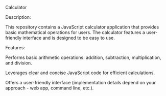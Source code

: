 Calculator

Description:

This repository contains a JavaScript calculator application that provides basic mathematical operations for users. The calculator features a user-friendly interface and is designed to be easy to use.

Features:

Performs basic arithmetic operations: addition, subtraction, multiplication, and division.

Leverages clear and concise JavaScript code for efficient calculations.

Offers a user-friendly interface (implementation details depend on your approach - web app, command line, etc.).
